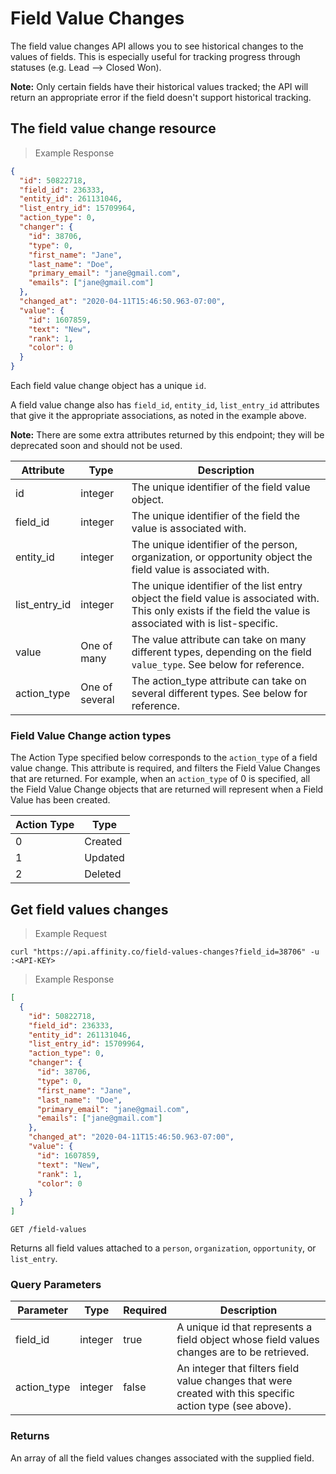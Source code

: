 # Field Value Changes

The field value changes API allows you to see historical changes to the values of fields.
This is especially useful for tracking progress through statuses (e.g. Lead --> Closed Won).

**Note:**
Only certain fields have their historical values tracked; the API will return an appropriate
error if the field doesn't support historical tracking.

## The field value change resource

> Example Response

```json
{
  "id": 50822718,
  "field_id": 236333,
  "entity_id": 261131046,
  "list_entry_id": 15709964,
  "action_type": 0,
  "changer": {
    "id": 38706,
    "type": 0,
    "first_name": "Jane",
    "last_name": "Doe",
    "primary_email": "jane@gmail.com",
    "emails": ["jane@gmail.com"]
  },
  "changed_at": "2020-04-11T15:46:50.963-07:00",
  "value": {
    "id": 1607859,
    "text": "New",
    "rank": 1,
    "color": 0
  }
}
```

Each field value change object has a unique `id`.

A field value change also has `field_id`, `entity_id`, `list_entry_id` attributes that give it the
appropriate associations, as noted in the example above.

**Note:**
There are some extra attributes returned by this endpoint; they will be deprecated soon and
should not be used.

| Attribute     | Type           | Description                                                                                                                                                     |
| ------------- | -------------- | --------------------------------------------------------------------------------------------------------------------------------------------------------------- |
| id            | integer        | The unique identifier of the field value object.                                                                                                                |
| field_id      | integer        | The unique identifier of the field the value is associated with.                                                                                                |
| entity_id     | integer        | The unique identifier of the person, organization, or opportunity object the field value is associated with.                                                    |
| list_entry_id | integer        | The unique identifier of the list entry object the field value is associated with. This only exists if the field the value is associated with is list-specific. |
| value         | One of many    | The value attribute can take on many different types, depending on the field `value_type`. See below for reference.                                             |
| action_type   | One of several | The action_type attribute can take on several different types. See below for reference.                                                                         |

### Field Value Change action types

The Action Type specified below corresponds to the `action_type` of a field value change.
This attribute is required, and filters the Field Value Changes that are returned. For example,
when an `action_type` of 0 is specified, all the Field Value Change objects that are returned
will represent when a Field Value has been created.

| Action Type | Type    |
| ----------- | ------- |
| 0           | Created |
| 1           | Updated |
| 2           | Deleted |

## Get field values changes

> Example Request

```shell
curl "https://api.affinity.co/field-values-changes?field_id=38706" -u :<API-KEY>
```

> Example Response

```json
[
  {
    "id": 50822718,
    "field_id": 236333,
    "entity_id": 261131046,
    "list_entry_id": 15709964,
    "action_type": 0,
    "changer": {
      "id": 38706,
      "type": 0,
      "first_name": "Jane",
      "last_name": "Doe",
      "primary_email": "jane@gmail.com",
      "emails": ["jane@gmail.com"]
    },
    "changed_at": "2020-04-11T15:46:50.963-07:00",
    "value": {
      "id": 1607859,
      "text": "New",
      "rank": 1,
      "color": 0
    }
  }
]
```

`GET /field-values`

Returns all field values attached to a `person`, `organization`, `opportunity`, or `list_entry`.

### Query Parameters

| Parameter   | Type    | Required | Description                                                                                               |
| ----------- | ------- | -------- | --------------------------------------------------------------------------------------------------------- |
| field_id    | integer | true     | A unique id that represents a field object whose field values changes are to be retrieved.                |
| action_type | integer | false    | An integer that filters field value changes that were created with this specific action type (see above). |

### Returns

An array of all the field values changes associated with the supplied field.
